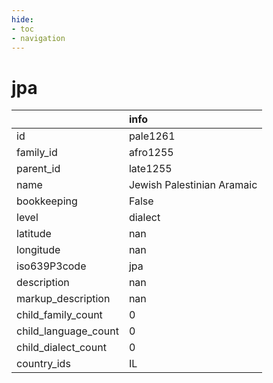 ```yaml
---
hide:
- toc
- navigation
---
```

# jpa
|                      | info                       |
|:---------------------|:---------------------------|
| id                   | pale1261                   |
| family_id            | afro1255                   |
| parent_id            | late1255                   |
| name                 | Jewish Palestinian Aramaic |
| bookkeeping          | False                      |
| level                | dialect                    |
| latitude             | nan                        |
| longitude            | nan                        |
| iso639P3code         | jpa                        |
| description          | nan                        |
| markup_description   | nan                        |
| child_family_count   | 0                          |
| child_language_count | 0                          |
| child_dialect_count  | 0                          |
| country_ids          | IL                         |